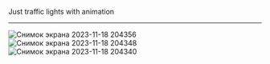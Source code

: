 Just traffic lights with animation

---
![Снимок экрана 2023-11-18 204356](https://github.com/Alexander-Domnenko/design/assets/91257943/f24452d2-235b-4fee-8727-385ca5b2d90c)
![Снимок экрана 2023-11-18 204348](https://github.com/Alexander-Domnenko/design/assets/91257943/d7860a1c-a987-40d0-bcd7-03dedb85566a)
![Снимок экрана 2023-11-18 204340](https://github.com/Alexander-Domnenko/design/assets/91257943/e0455a9e-3d23-41e1-b433-0d838b7fbd58)
